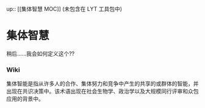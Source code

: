 up:: [[集体智慧 MOC]] (未包含在 LYT 工具包中)

# 集体智慧

稍后......我会如何定义这个??

### Wiki

集体智能是指从许多人的合作、集体努力和竞争中产生的共享的或群体的智能，并出现在共识决策中。该术语出现在社会生物学、政治学以及大规模同行评审和众包应用的背景中。
